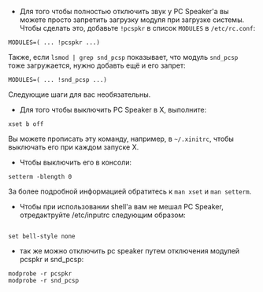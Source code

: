 *   Для того чтобы полностью отключить звук у PC Speaker'а вы можете просто запретить загрузку модуля при загрузке системы. Чтобы сделать это, добавьте `!pcspkr` в список `MODULES` в `/etc/rc.conf`:

```
MODULES=( ... !pcspkr ...) 

```

Также, если `lsmod | grep snd_pcsp` показывает, что модуль `snd_pcsp` тоже загружается, нужно добавть ещё и его запрет:

```
MODULES=( ... !snd_pcsp ...) 

```

Следующие шаги для вас необязательны.

*   Для того чтобы выключить PC Speaker в X, выполните:

 `xset b off` 

Вы можете прописать эту команду, например, в `~/.xinitrc`, чтобы выключать его при каждом запуске X.

*   Чтобы выключить его в консоли:

```
setterm -blength 0

```

За более подробной информацией обратитесь к `man xset` и `man setterm`.

*   Чтобы при использовании shell'а вам не мешал PC Speaker, отредактруйте /etc/inputrc следующим образом:

```

set bell-style none

```

*   так же можно отключить pc speaker путем отключения модулей pcspkr и snd_pcsp:

```
modprobe -r pcspkr
modprobe -r snd_pcsp

```